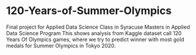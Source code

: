 # 120-Years-of-Summer-Olympics
Final project for Applied Data Science Class in Syracuse Masters in Applied Data Science Program
This shows analysis from Kaggle dataset call 120 Years Of Olympics games, where we try to predict winner with most gold medals for Summer Olympics in Tokyo 2020. 
